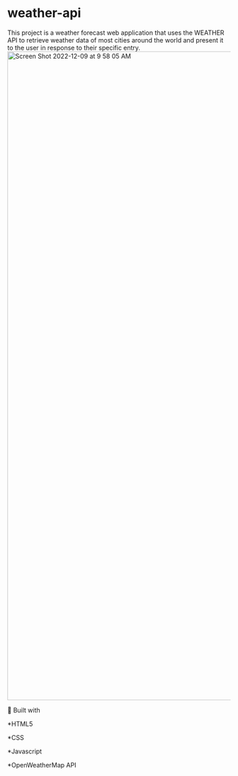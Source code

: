 # weather-api

This project is a weather forecast web application that uses the WEATHER API to retrieve weather data of most cities around the world and present it to the user in response to their specific entry.
<img width="1466" alt="Screen Shot 2022-12-09 at 9 58 05 AM" src="https://user-images.githubusercontent.com/106827018/206764109-614ca0f3-be79-4ea3-91a4-f32d721887bf.png">

🔧 Built with

*HTML5

*CSS

*Javascript

*OpenWeatherMap API
